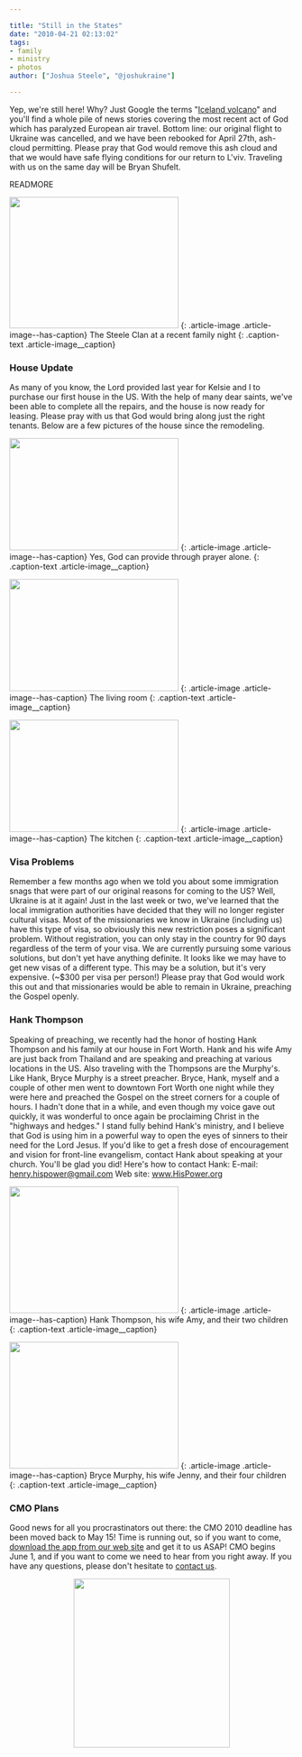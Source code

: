```yaml
---

title: "Still in the States"
date: "2010-04-21 02:13:02"
tags:
- family
- ministry
- photos
author: ["Joshua Steele", "@joshukraine"]

---
```


Yep, we're still here! Why? Just Google the terms "<a href="http://lmgtfy.com/?q=iceland+volcano" target="_blank">Iceland volcano</a>" and you'll find a whole pile of news stories covering the most recent act of God which has paralyzed European air travel. Bottom line: our original flight to Ukraine was cancelled, and we have been rebooked for April 27th, ash-cloud permitting. Please pray that God would remove this ash cloud and that we would have safe flying conditions for our return to L'viv. Traveling with us on the same day will be Bryan Shufelt.

READMORE

<a href="//d21yo20tm8bmc2.cloudfront.net/2010/04/DSC_8837.jpg"><img class="size-medium wp-image-973" title="DSC_8837" src="//d21yo20tm8bmc2.cloudfront.net/2010/04/DSC_8837-300x233.jpg" alt="" width="300" height="233" /></a>
{: .article-image .article-image--has-caption}
The Steele Clan at a recent family night
{: .caption-text .article-image__caption}

### House Update

As many of you know, the Lord provided last year for Kelsie and I to purchase our first house in the US. With the help of many dear saints, we've been able to complete all the repairs, and the house is now ready for leasing. Please pray with us that God would bring along just the right tenants. Below are a few pictures of the house since the remodeling.

<a href="//d21yo20tm8bmc2.cloudfront.net/2010/04/DSC_8856.jpg"><img class="size-medium wp-image-974" title="DSC_8856" src="//d21yo20tm8bmc2.cloudfront.net/2010/04/DSC_8856-300x199.jpg" alt="" width="300" height="199" /></a>
{: .article-image .article-image--has-caption}
Yes, God can provide through prayer alone.
{: .caption-text .article-image__caption}

<a href="//d21yo20tm8bmc2.cloudfront.net/2010/04/DSC_8858.jpg"><img class="size-medium wp-image-975" title="DSC_8858" src="//d21yo20tm8bmc2.cloudfront.net/2010/04/DSC_8858-300x199.jpg" alt="" width="300" height="199" /></a>
{: .article-image .article-image--has-caption}
The living room
{: .caption-text .article-image__caption}

<a href="//d21yo20tm8bmc2.cloudfront.net/2010/04/DSC_8863.jpg"><img class="size-medium wp-image-976" title="DSC_8863" src="//d21yo20tm8bmc2.cloudfront.net/2010/04/DSC_8863-300x199.jpg" alt="" width="300" height="199" /></a>
{: .article-image .article-image--has-caption}
The kitchen
{: .caption-text .article-image__caption}

### Visa Problems

Remember a few months ago when we told you about some immigration snags that were part of our original reasons for coming to the US? Well, Ukraine is at it again! Just in the last week or two, we've learned that the local immigration authorities have decided that they will no longer register cultural visas. Most of the missionaries we know in Ukraine (including us) have this type of visa, so obviously this new restriction poses a significant problem. Without registration, you can only stay in the country for 90 days regardless of the term of your visa. We are currently pursuing some various solutions, but don't yet have anything definite. It looks like we may have to get new visas of a different type. This may be a solution, but it's very expensive. (~$300 per visa per person!) Please pray that God would work this out and that missionaries would be able to remain in Ukraine, preaching the Gospel openly.

### Hank Thompson

Speaking of preaching, we recently had the honor of hosting Hank Thompson and his family at our house in Fort Worth. Hank and his wife Amy are just back from Thailand and are speaking and preaching at various locations in the US. Also traveling with the Thompsons are the Murphy's. Like Hank, Bryce Murphy is a street preacher. Bryce, Hank, myself and a couple of other men went to downtown Fort Worth one night while they were here and preached the Gospel on the street corners for a couple of hours. I hadn't done that in a while, and even though my voice gave out quickly, it was wonderful to once again be proclaiming Christ in the "highways and hedges." I stand fully behind Hank's ministry, and I believe that God is using him in a powerful way to open the eyes of sinners to their need for the Lord Jesus. If you'd like to get a fresh dose of encouragement and vision for front-line evangelism, contact Hank about speaking at your church. You'll be glad you did! Here's how to contact Hank:
E-mail: <a href="mailto:henry.hispower@gmail.com">henry.hispower@gmail.com</a>
Web site: <a href="http://www.HisPower.org" target="_blank">www.HisPower.org</a>

<a href="//d21yo20tm8bmc2.cloudfront.net/2010/04/DSC_8799.jpg"><img class="size-medium wp-image-979" title="DSC_8799" src="//d21yo20tm8bmc2.cloudfront.net/2010/04/DSC_8799-300x225.jpg" alt="" width="300" height="225" /></a>
{: .article-image .article-image--has-caption}
Hank Thompson, his wife Amy, and their two children
{: .caption-text .article-image__caption}

<a href="//d21yo20tm8bmc2.cloudfront.net/2010/04/DSC_8790.jpg"><img class="size-medium wp-image-980" title="DSC_8790" src="//d21yo20tm8bmc2.cloudfront.net/2010/04/DSC_8790-300x225.jpg" alt="" width="300" height="225" /></a>
{: .article-image .article-image--has-caption}
Bryce Murphy, his wife Jenny, and their four children
{: .caption-text .article-image__caption}

### CMO Plans

Good news for all you procrastinators out there: the CMO 2010 deadline has been moved back to May 15! Time is running out, so if you want to come, <a href="http://www.euroteamoutreach.org/index.php?p=cmo" target="_blank">download the app from our web site</a> and get it to us ASAP! CMO begins June 1, and if you want to come we need to hear from you right away. If you have any questions, please don't hesitate to <a href="http://www.euroteamoutreach.org/index.php?p=contact">contact us</a>.

<p style="text-align: center;"><a href="http://www.euroteamoutreach.org/index.php?p=cmo"><img class="aligncenter size-medium wp-image-977" title="cmo_2010_logo" src="//d21yo20tm8bmc2.cloudfront.net/2010/04/cmo_2010_logo-277x300.jpg" alt="" width="277" height="300" /></a></p>
